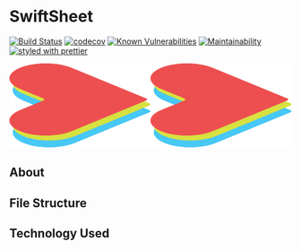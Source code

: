 # SwiftSheet 
[![Build Status](https://travis-ci.org/Alek-S/SwiftSheet.svg?branch=master)](https://travis-ci.org/Alek-S/SwiftSheet)
[![codecov](https://codecov.io/gh/Alek-S/SwiftSheet/branch/master/graph/badge.svg)](https://codecov.io/gh/Alek-S/SwiftSheet)
[![Known Vulnerabilities](https://snyk.io/test/github/alek-s/swiftsheet/badge.svg?targetFile=package.json)](https://snyk.io/test/github/alek-s/swiftsheet?targetFile=package.json)
[![Maintainability](https://api.codeclimate.com/v1/badges/b59006c218534a51e024/maintainability)](https://codeclimate.com/github/Alek-S/SwiftSheet/maintainability)
[![styled with prettier](https://img.shields.io/badge/styled_with-prettier-ff69b4.svg)](https://github.com/prettier/prettier)


<img src="./dist/assets/images/logo.svg" width="100%" height="150" alt="logo">

## About


## File Structure


## Technology Used
